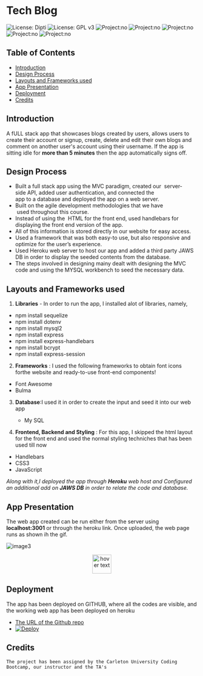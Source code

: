 #   Tech Blog
![License: Dipti](https://img.shields.io/badge/Coder-Dipti'sCode-yellow.svg)
![License: GPL v3](https://img.shields.io/badge/License-MIT-pink.svg)
![Project:no](https://img.shields.io/badge/db-Sequelize-red.svg)
![Project:no](https://img.shields.io/badge/app-FullStack-green.svg)
![Project:no](https://img.shields.io/badge/Frontend-HandleBars-blue.svg)
![Project:no](https://img.shields.io/badge/Styling-Bulma-purple.svg)
![Project:no](https://img.shields.io/badge/Backend-JavaScript-orange.svg)

## Table of Contents
* [Introduction](#introduction)
* [Design Process](#design)
* [Layouts and Frameworks used](#api)
* [App Presentation](#details)
* [Deployment](#installations)
* [Credits](#credits)
 
 ## Introduction 
A fULL stack app that showcases blogs created by users, allows users to create their account or signup, create, delete and edit their own blogs and comment on another user's account using their username. If the app is sitting idle for __more than 5 minutes__ then the app automatically signs off.

## Design Process
   * Built a full stack app using the MVC paradigm, created our  server-side API, added user authentication, and connected the app to a database and deployed the app on a web  server.
   * Built on the agile development methodologies that we have  used throughout this course.
   * Instead of using the  HTML for the front end, used handlebars for displaying the front end version of the app.
   * All of this information is stored directly in our website for easy access.
   * Used a framework that was both easy-to use, but also responsive and optimize for the user’s experience.
   * Used Heroku web server to host our app and added a third party JAWS DB in order to display the seeded contents from the database.
   * The steps involved in designing mainy dealt with designing the MVC code and using the MYSQL workbench to seed the necessary data. 
   

 ## Layouts and Frameworks used
 1. __Libraries__ - In order to run the app, I installed alot of libraries, namely,
   * npm install sequelize
   * npm install dotenv
   * npm install mysql2
   * npm install express
   * npm install express-handlebars
   * npm install bcrypt
   * npm install express-session
 2. __Frameworks__ : I used the following frameworks to obtain font icons forthe website and ready-to-use front-end components!
   * Font Awesome
   * Bulma
 3. __Database__:I used it in order to create the input and seed it into our web app
 
    * My SQL
 4. __Frontend, Backend and Styling__ : For this app, I skipped the html layout for the front end and used the normal styling techniches that has been used till now
   * Handlebars
   * CSS3
   * JavaScript

_Along with it,I deployed the app through __Heroku__ web host and Configured an additional add on __JAWS DB__ in order to relate the code and database._

 
 ## App Presentation
 The web app created can be run either from the server using __localhost:3001__ or through the heroku link. Once uploaded, the web page runs as shown ih the gif.
 

   ![image3](public/tech_blog.gif)
   
   <p align="center">
  <img src="public/tech_blog.gif" width="50" title="hover text">
  
</p>
   
   

 ## Deployment
  The app has been deployed on GITHUB, where all the codes are visible, and the working web app has been deployed on heroku
   * [The URL of the Github repo](https://github.com/Dipti2021/Tech_Blog_DR)
   *  [![Deploy](https://www.herokucdn.com/deploy/button.svg)](https://techblogdr.herokuapp.com/)



  ## Credits
    The project has been assigned by the Carleton University Coding Bootcamp, our instructor and the TA's
   
     
 
 
 

